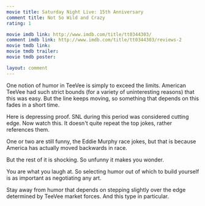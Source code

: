 ```yaml
---
movie title: Saturday Night Live: 15th Anniversary
comment title: Not So Wild and Crazy
rating: 1

movie imdb link: http://www.imdb.com/title/tt0344303/
comment imdb link: http://www.imdb.com/title/tt0344303/reviews-2
movie tmdb link: 
movie tmdb trailer: 
movie tmdb poster: 

layout: comment
---
```


One notion of humor in TeeVee is simply to exceed the limits. American TeeVee had such strict bounds (for a variety of uninteresting reasons) that this was easy. But the line keeps moving, so something that depends on this fades in a short time. 

Here is depressing proof. SNL during this period was considered cutting edge. Now watch this. It doesn't quite repeat the top jokes, rather references them.

One or two are still funny, the Eddie Murphy race jokes, but that is because America has actually moved backwards in race.

But the rest of it is shocking. So unfunny it makes you wonder.

You are what you laugh at. So selecting humor out of which to build yourself is as important as negotiating any art.

Stay away from humor that depends on stepping slightly over the edge determined by TeeVee market forces. And this type in particular.